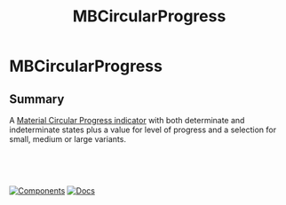 ﻿---
uid: C.MBCircularProgress
title: MBCircularProgress
---
# MBCircularProgress

## Summary

A [Material Circular Progress indicator](https://github.com/material-components/material-components-web/tree/v7.0.0/packages/mdc-circular-progress#circular-progress) with both determinate and indeterminate states plus a value for level of progress and a selection for small, medium or large variants.

&nbsp;

&nbsp;

[![Components](https://img.shields.io/static/v1?label=Components&message=Core&color=blue)](xref:A.CoreComponents)
[![Docs](https://img.shields.io/static/v1?label=API%20Documentation&message=MBCircularProgress&color=brightgreen)](xref:Material.Blazor.MBCircularProgress)
